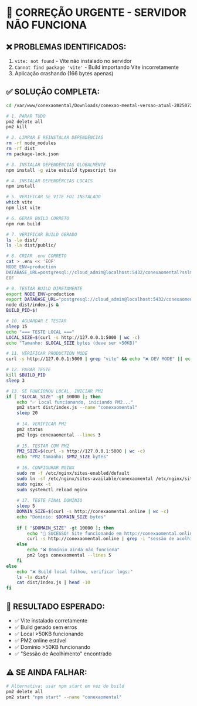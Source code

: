 # 🚨 CORREÇÃO URGENTE - SERVIDOR NÃO FUNCIONA

## ❌ PROBLEMAS IDENTIFICADOS:
1. `vite: not found` - Vite não instalado no servidor
2. `Cannot find package 'vite'` - Build importando Vite incorretamente
3. Aplicação crashando (166 bytes apenas)

## ✅ SOLUÇÃO COMPLETA:

```bash
cd /var/www/conexaomental/Downloads/conexao-mental-versao-atual-20250729

# 1. PARAR TUDO
pm2 delete all
pm2 kill

# 2. LIMPAR E REINSTALAR DEPENDÊNCIAS
rm -rf node_modules
rm -rf dist
rm package-lock.json

# 3. INSTALAR DEPENDÊNCIAS GLOBALMENTE
npm install -g vite esbuild typescript tsx

# 4. INSTALAR DEPENDÊNCIAS LOCAIS
npm install

# 5. VERIFICAR SE VITE FOI INSTALADO
which vite
npm list vite

# 6. GERAR BUILD CORRETO
npm run build

# 7. VERIFICAR BUILD GERADO
ls -la dist/
ls -la dist/public/

# 8. CRIAR .env CORRETO
cat > .env << 'EOF'
NODE_ENV=production
DATABASE_URL=postgresql://cloud_admin@localhost:5432/conexaomental?sslmode=disable
EOF

# 9. TESTAR BUILD DIRETAMENTE
export NODE_ENV=production
export DATABASE_URL="postgresql://cloud_admin@localhost:5432/conexaomental?sslmode=disable"
node dist/index.js &
BUILD_PID=$!

# 10. AGUARDAR E TESTAR
sleep 15
echo "=== TESTE LOCAL ==="
LOCAL_SIZE=$(curl -s http://127.0.0.1:5000 | wc -c)
echo "Tamanho: $LOCAL_SIZE bytes (deve ser >50KB)"

# 11. VERIFICAR PRODUCTION MODE
curl -s http://127.0.0.1:5000 | grep "vite" && echo "❌ DEV MODE" || echo "✅ PRODUCTION MODE"

# 12. PARAR TESTE
kill $BUILD_PID
sleep 3

# 13. SE FUNCIONOU LOCAL, INICIAR PM2
if [ "$LOCAL_SIZE" -gt 10000 ]; then
    echo "✅ Local funcionando, iniciando PM2..."
    pm2 start dist/index.js --name "conexaomental"
    sleep 20
    
    # 14. VERIFICAR PM2
    pm2 status
    pm2 logs conexaomental --lines 3
    
    # 15. TESTAR COM PM2
    PM2_SIZE=$(curl -s http://127.0.0.1:5000 | wc -c)
    echo "PM2 tamanho: $PM2_SIZE bytes"
    
    # 16. CONFIGURAR NGINX
    sudo rm -f /etc/nginx/sites-enabled/default
    sudo ln -sf /etc/nginx/sites-available/conexaomental /etc/nginx/sites-enabled/
    sudo nginx -t
    sudo systemctl reload nginx
    
    # 17. TESTE FINAL DOMÍNIO
    sleep 5
    DOMAIN_SIZE=$(curl -s http://conexaomental.online | wc -c)
    echo "Domínio: $DOMAIN_SIZE bytes"
    
    if [ "$DOMAIN_SIZE" -gt 10000 ]; then
        echo "🎉 SUCESSO! Site funcionando em http://conexaomental.online"
        curl -s http://conexaomental.online | grep -i "sessão de acolhimento" && echo "✅ CONTEÚDO OK"
    else
        echo "❌ Domínio ainda não funciona"
        pm2 logs conexaomental --lines 5
    fi
else
    echo "❌ Build local falhou, verificar logs:"
    ls -la dist/
    cat dist/index.js | head -10
fi
```

## 🎯 RESULTADO ESPERADO:
- ✅ Vite instalado corretamente
- ✅ Build gerado sem erros  
- ✅ Local >50KB funcionando
- ✅ PM2 online estável
- ✅ Domínio >50KB funcionando
- ✅ "Sessão de Acolhimento" encontrado

## ⚠️ SE AINDA FALHAR:
```bash
# Alternativa: usar npm start em vez do build
pm2 delete all
pm2 start "npm start" --name "conexaomental"
```